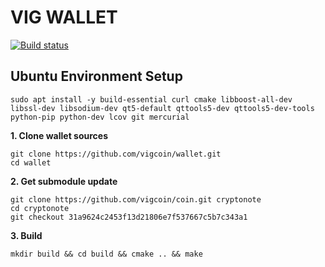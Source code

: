VIG WALLET
===

[![Build status](https://ci.appveyor.com/api/projects/status/b86pdx2x1wyaxmwv?svg=true)](https://ci.appveyor.com/project/calidion/wallet)


## Ubuntu Environment Setup

```
sudo apt install -y build-essential curl cmake libboost-all-dev libssl-dev libsodium-dev qt5-default qttools5-dev qttools5-dev-tools python-pip python-dev lcov git mercurial
```

**1. Clone wallet sources**

```
git clone https://github.com/vigcoin/wallet.git
cd wallet
```

**2. Get submodule update**

```
git clone https://github.com/vigcoin/coin.git cryptonote
cd cryptonote
git checkout 31a9624c2453f13d21806e7f537667c5b7c343a1
```

**3. Build**

```
mkdir build && cd build && cmake .. && make
```
